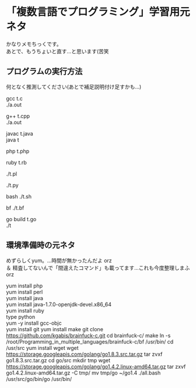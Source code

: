 # 「複数言語でプログラミング」学習用元ネタ
かなりメモちっくです。  
あとで、もうちょいと直す…と思います(苦笑

## プログラムの実行方法
何となく推測してください(あとで補足説明付け足すかも…)

gcc t.c  
./a.out

g++ t.cpp  
./a.out

javac t.java  
java t

php t.php

ruby t.rb

./t.pl

./t.py

bash ./t.sh

bf ./t.bf

go build t.go  
./t


## 環境準備時の元ネタ
めずらしくyum。…時間が無かったんだよ orz  
＆ 精査してないんで「間違えたコマンド」も載ってます…これも今度整理しまふ orz

yum install php  
yum install perl  
yum install java  
yum install java-1.7.0-openjdk-devel.x86_64  
yum install ruby  
type python  
yum -y install gcc-objc  
yum install git
yum install make
git clone https://github.com/kgabis/brainfuck-c.git
cd brainfuck-c/
make
ln -s /root/Programming_in_multiple_languages/brainfuck-c/bf  /usr/bin/
cd /usr/src
yum install wget
wget https://storage.googleapis.com/golang/go1.8.3.src.tar.gz
tar zvxf go1.8.3.src.tar.gz
cd go/src
mkdir tmp
wget https://storage.googleapis.com/golang/go1.4.2.linux-amd64.tar.gz
tar zxvf go1.4.2.linux-amd64.tar.gz -C tmp/
mv tmp/go ~/go1.4
./all.bash
 /usr/src/go/bin/go /usr/bin/





